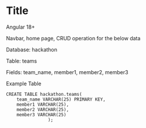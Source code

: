 # Title
Angular 18+

Navbar, home page, CRUD operation for the below data

Database: hackathon

Table: teams

Fields: team_name, member1, member2, member3

Example Table 
```
CREATE TABLE hackathon.teams(
	team_name VARCHAR(25) PRIMARY KEY,
	member1 VARCHAR(25),
	member2 VARCHAR(25),
	member3 VARCHAR(25)
                );
```
